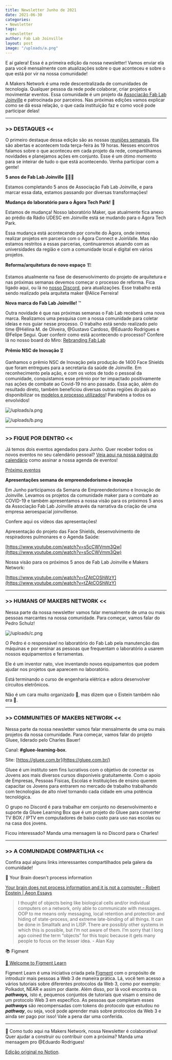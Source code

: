```yaml
---
title: Newsletter Junho de 2021
date: 2021-06-30
categories:
- Newsletter
tags:
- newsletter
author: Fab Lab Joinville
layout: post
image: "/uploads/a.png"
---
```


E aí galera! Essa é a primeira edição da nossa newsletter! Vamos enviar ela para você
mensalmente com atualizações sobre o que aconteceu e sobre o que está por vir na nossa comunidade!

A Makers Network é uma rede descentralizada de comunidades de tecnologia.
Qualquer pessoa da rede pode colaborar, criar projetos e movimentar eventos.
Essa comunidade é um projeto da  [Associação Fab Lab Joinville](http://www.fablabjoinville.com.br)
e patrocinada por parceiros. Nas próximas edições vamos explicar como se dá essa relação, o que
cada instituição faz e como você pode participar delas!

---

### >> DESTAQUES <<

O primeiro destaque dessa edição são as nossas 
[reuniões semanais](https://www.notion.so/Calend-rio-c15e9d6fec4b4b369e881217545c81b3). 
Ela são abertas e acontecem toda terça-feira às 19 horas. Nesses encontros falamos sobre o 
que aconteceu em cada projeto da rede, compartilhamos novidades e planejamos ações em conjunto. 
Esse é um ótimo momento para se inteirar de tudo o que está acontecendo. Venha participar com a gente!

**5 anos de Fab Lab Joinville** 🎉🎉🎉

Estamos completando 5 anos de Associação Fab Lab Joinville, 
e para marcar essa data, estamos passando por diversas transformações!

**Mudança do laboratório para o Àgora Tech Park!** 🚚

Estamos de mudança! Nosso laboratório Maker, que atualmente fica anexo ao prédio da Rádio UDESC
em Joinville está se mudando para o Àgora Tech Park.

Essa mudança está acontecendo por convite do Àgora, onde iremos realizar projetos em parceria
com o Àgora Connect e JoinValle. Mas não estamos restritos a essas parcerias, continuaremos
atuando com as universidades da região e com a comunidade local e digital em vários projetos.

**Reforma/arquitetura do novo espaço** 🏗️

Estamos atualmente na fase de desenvolvimento do projeto de arquitetura e nas próximas semanas
devemos começar o processo de reforma. Fica ligado aqui, ou lá no [nosso Discord](https://discord.gg/AYu27gq),
para atualizações. Esse trabalho está sendo realizado pela arquiteta maker @Alice Ferreira!

**Nova marca do Fab Lab Joinville!** ™️

Outra novidade é que nas próximas semanas o Fab Lab receberá uma nova marca. Realizamos uma pesquisa
com a nossa comunidade para coletar ideias e nos guiar nesse processo. O trabalho está sendo
realizado pelo time @Hiélina M. de Oliveira, @Gustavo Cardoso, @Eduardo Rodrigues e @Felipe Segui.
Quer conferir como está acontecendo o processo? Confere lá no nosso board do Miro:
[Rebranding Fab Lab](https://miro.com/app/board/o9J_lMkkUFc=/)

**Prêmio NSC de Inovação** 🎖️

Ganhamos o prêmio NSC de Inovação pela produção de 1400 Face Shields que foram entregues para a
secretaria da saúde de Joinville. Em reconhecimento pela ação, e com os votos de todo o pessoal
da comunidade, conquistamos esse prêmio por ter impactado positivamente nas ações de combate ao
Covid-19 no ano passado. Essa ação, além do resultado direto, também beneficiou diversas outras
regiões do país ao disponibilizar os
[modelos e processo utilizados](https://docs.google.com/document/d/1ekYcfKoSvSebCV2IfBh2l3RpRuI_eCn4KyJPxtc-W2Y/edit)!
Parabéns a todos os envolvidos! 

![/uploads/a.png](/uploads/a.png)

![/uploads/b.png](/uploads/b.png)

---

### >> FIQUE POR DENTRO <<

Já temos dois eventos agendados para Junho. Quer receber todos os novos eventos no seu calendário pessoal?
[Veja aqui na nossa página do calendário](https://www.notion.so/Calend-rio-c15e9d6fec4b4b369e881217545c81b3)
como assinar a nossa agenda de eventos!

[Próximo eventos](https://www.notion.so/34abafdc8c1b405b854eccc952a922f1)

**Apresentações semana de empreendedorismo e inovação**

Em Junho participamos da Semana de Empreendedorismo e Inovação de Joinville. Levamos os projetos da
comunidade maker para o combate ao COVID-19 e também apresentamos a nossa visão para os próximos
5 anos da Associação Fab Lab Joinville através da narrativa da criação de uma empresa aeroespacial joinvillense.

Confere aqui os vídeos das apresentações!

Apresentação do projeto das Face Shields, desenvolvimento de respiradores pulmonares e o Agenda Saúde:

[https://www.youtube.com/watch?v=s5cCWVmm3Qw](https://www.youtube.com/watch?v=s5cCWVmm3Qw)

Nossa visão para os próximos 5 anos de Fab Lab Joinville e Makers Network:

[https://www.youtube.com/watch?v=tZAtCOShWzY](https://www.youtube.com/watch?v=tZAtCOShWzY)

---

### >> HUMANS OF MAKERS NETWORK <<

Nessa parte da nossa newsletter vamos falar mensalmente de uma ou mais pessoas marcantes na
nossa comunidade. Para começar, vamos falar do Pedro Schulz!

![/uploads/c.png](/uploads/c.png)

O Pedro é o responsável no laboratório do Fab Lab pela manutenção das máquinas e por ensinar as
pessoas que frequentam o laboratório a usarem nossos equipamentos e ferramentas.

Ele é um inventor nato, vive inventando novos equipamentos que podem ajudar nos projetos que
aparecem no laboratório.

Está terminando o curso de engenharia elétrica e adora desenvolver circuitos eletrônicos.

Não é um cara muito organizado 👀, mas dizem que o Eistein também não era 🤭.

---

### >> COMMUNITIES OF MAKERS NETWORK <<

Nessa parte da nossa newsletter vamos falar mensalmente de uma ou mais projetos da nossa comunidade.
Para começar, vamos falar do projeto Gluee, liderado pelo Charles Bauer!

Canal: **#gluee-learning-box**.

Site: [https://gluee.com.br](https://gluee.com.br/)

Gluee é um instituto sem fins lucrativos com o objetivo de conectar os Jovens aos mais diversos
cursos disponíveis gratuitamente. Com o apoio de Empresas, Pessoas Físicas, Escolas e Instituições
de ensino querem capacitar os Jovens para entrarem no mercado de trabalho trabalhando com tecnologias
de alto nível tornando cada cidade em uma potência tecnológica.

O grupo no Discord é para trabalhar em conjunto no desenvolvimento e suporte da Gluee Learning
Box que é um projeto do Gluee para converter TV BOX / IPTV em computadores de baixo custo para uso
nas escolas ou na casa dos jovens.

Ficou interessado? Manda uma mensagem lá no Discord para o Charles!

---

### >> A COMUNIDADE COMPARTILHA <<

Confira aqui alguns links interessantes compartilhados pela galera da comunidade!

🧠 Your Brain doesn't process information

[Your brain does not process information and it is not a computer - Robert Epstein | Aeon Essays](https://aeon.co/essays/your-brain-does-not-process-information-and-it-is-not-a-computer)

> I thought of objects being like biological cells and/or individual computers on a
> network, only able to communicate with messages. OOP to me means only messaging, local
> retention and protection and hiding of state-process, and extreme late-binding of all
> things. It can be done in Smalltalk and in LISP. There are possibly other systems
> in which this is possible, but I’m not aware of them. I’m sorry that I long ago coined
> the term “objects” for this topic because it gets many people to focus on the lesser idea. - Alan Kay


📚 Figment

[👋 Welcome to Figment Learn](https://learn.figment.io/)

Figment Learn é uma iniciativa criada pela [Figment](https://figment.io/) com o propósito de
introduzir mais pessoas a Web 3 de maneira prática. Lá, você tem acesso a vários tutoriais
sobre diferentes protocolos da Web 3, como por exemplo: Polkadot, NEAR e assim por diante.
Além disso, por lá você encontra  os ***pathways,*** isto é, pequenos conjuntos de tutoriais
que visam o ensino de um protocolo Web 3 em específico. As pessoas que completam esses
***pathways*** são recompensadas com tokens do protocolo que estudou no ***pathway***, ou
seja, você pode aprender mais sobre protocolos da Web 3 e ainda ser pago por isso! Vale a pena dar uma conferida.

---

🤝 Como tudo aqui na Makers Network, nossa Newsletter é colaborativa! Quer ajudar a construir
ou contribuir com a próxima? Manda uma mensagem pro @Eduardo Rodrigues!

[Edição original no Notion](https://www.notion.so/makersnetwork/202106-619736af24d84fdd81ec8468a63eccde).
